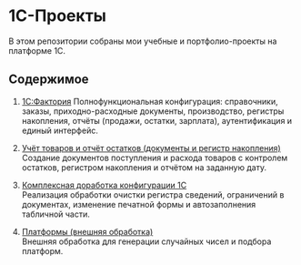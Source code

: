 # 1С-Проекты

В этом репозитории собраны мои учебные и портфолио-проекты на платформе 1С.

## Содержимое

1. [1С:Фактория]([https://github.com/arnati/1C-Projects/tree/main/1C-Faktoriya](https://github.com/arnati/1C-Projects/tree/main/%D0%A4%D0%B0%D0%BA%D1%82%D0%BE%D1%80%D0%B8%D1%8F))  
   Полнофункциональная конфигурация: справочники, заказы, приходно-расходные документы, производство, регистры накопления, отчёты (продажи, остатки, зарплата), аутентификация и единый интерфейс.

2. [Учёт товаров и отчёт остатков (документы и регистр накопления)](https://github.com/arnati/1C-Projects/tree/main/%D0%A3%D1%87%D0%B5%D1%82%D0%A2%D0%BE%D0%B2%D0%B0%D1%80%D0%BE%D0%B2)  
   Создание документов поступления и расхода товаров с контролем остатков, регистром накопления и отчётом на заданную дату.

3. [Комплексная доработка конфигурации 1С](https://github.com/arnati/1C-Projects/tree/main/%D0%9A%D0%BE%D0%BC%D0%BF%D0%BB%D0%B5%D0%BA%D1%81%D0%BD%D0%B0%D1%8F%D0%94%D0%BE%D1%80%D0%B0%D0%B1%D0%BE%D1%82%D0%BA%D0%B0)  
   Реализация обработки очистки регистра сведений, ограничений в документах, изменение печатной формы и автозаполнения табличной части.
   
4. [Платформы (внешняя обработка)](https://github.com/arnati/1C-Projects/tree/main/%D0%9F%D0%BB%D0%B0%D1%82%D1%84%D0%BE%D1%80%D0%BC%D1%8B)  
   Внешняя обработка для генерации случайных чисел и подбора платформ.
